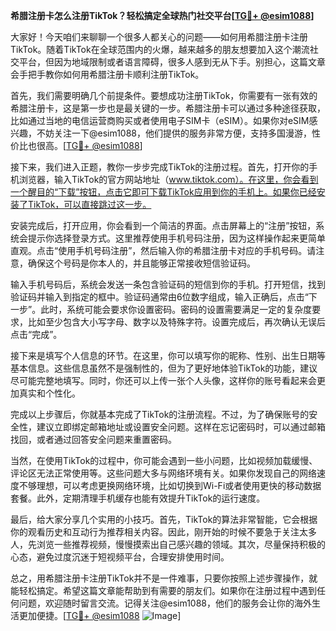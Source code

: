 **希腊注册卡怎么注册TikTok？轻松搞定全球热门社交平台[[TG💪+ @esim1088](https://t.me/s/esim1088)]**

大家好！今天咱们来聊聊一个很多人都关心的问题——如何用希腊注册卡注册TikTok。随着TikTok在全球范围内的火爆，越来越多的朋友想要加入这个潮流社交平台，但因为地域限制或者语言障碍，很多人感到无从下手。别担心，这篇文章会手把手教你如何用希腊注册卡顺利注册TikTok。

首先，我们需要明确几个前提条件。要想成功注册TikTok，你需要有一张有效的希腊注册卡，这是第一步也是最关键的一步。希腊注册卡可以通过多种途径获取，比如通过当地的电信运营商购买或者使用电子SIM卡（eSIM）。如果你对eSIM感兴趣，不妨关注一下@esim1088，他们提供的服务非常方便，支持多国漫游，性价比也很高。[[TG💪+ @esim1088](https://t.me/s/esim1088)]

接下来，我们进入正题，教你一步步完成TikTok的注册过程。首先，打开你的手机浏览器，输入TikTok的官方网站地址（www.tiktok.com）。在这里，你会看到一个醒目的“下载”按钮，点击它即可下载TikTok应用到你的手机上。如果你已经安装了TikTok，可以直接跳过这一步。

安装完成后，打开应用，你会看到一个简洁的界面。点击屏幕上的“注册”按钮，系统会提示你选择登录方式。这里推荐使用手机号码注册，因为这样操作起来更简单直观。点击“使用手机号码注册”，然后输入你的希腊注册卡对应的手机号码。请注意，确保这个号码是你本人的，并且能够正常接收短信验证码。

输入手机号码后，系统会发送一条包含验证码的短信到你的手机。打开短信，找到验证码并输入到指定的框中。验证码通常由6位数字组成，输入正确后，点击“下一步”。此时，系统可能会要求你设置密码。密码的设置需要满足一定的复杂度要求，比如至少包含大小写字母、数字以及特殊字符。设置完成后，再次确认无误后点击“完成”。

接下来是填写个人信息的环节。在这里，你可以填写你的昵称、性别、出生日期等基本信息。这些信息虽然不是强制性的，但为了更好地体验TikTok的功能，建议尽可能完整地填写。同时，你还可以上传一张个人头像，这样你的账号看起来会更加真实和个性化。

完成以上步骤后，你就基本完成了TikTok的注册流程。不过，为了确保账号的安全性，建议立即绑定邮箱地址或设置安全问题。这样在忘记密码时，可以通过邮箱找回，或者通过回答安全问题来重置密码。

当然，在使用TikTok的过程中，你可能会遇到一些小问题，比如视频加载缓慢、评论区无法正常使用等。这些问题大多与网络环境有关。如果你发现自己的网络速度不够理想，可以考虑更换网络环境，比如切换到Wi-Fi或者使用更快的移动数据套餐。此外，定期清理手机缓存也能有效提升TikTok的运行速度。

最后，给大家分享几个实用的小技巧。首先，TikTok的算法非常智能，它会根据你的观看历史和互动行为推荐相关内容。因此，刚开始的时候不要急于关注太多人，先浏览一些推荐视频，慢慢摸索出自己感兴趣的领域。其次，尽量保持积极的心态，避免过度沉迷于短视频平台，合理安排使用时间。

总之，用希腊注册卡注册TikTok并不是一件难事，只要你按照上述步骤操作，就能轻松搞定。希望这篇文章能帮助到有需要的朋友们。如果你在注册过程中遇到任何问题，欢迎随时留言交流。记得关注@esim1088，他们的服务会让你的海外生活更加便捷。[[TG💪+ @esim1088](https://t.me/s/esim1088) ![Image](https://i.postimg.cc/4NQfJmqS/Snipaste-2025-05-13-00-14-12.png)]